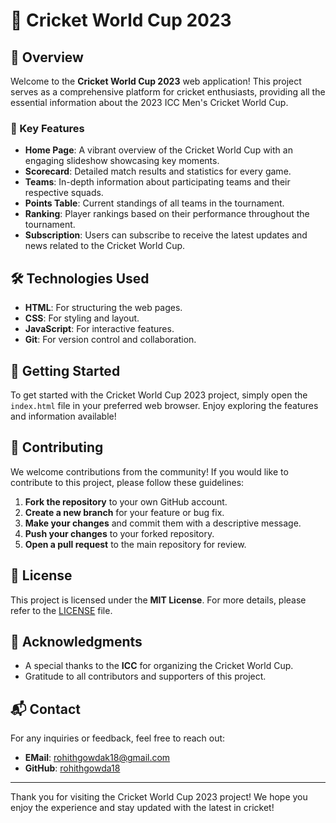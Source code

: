 # 🏏 Cricket World Cup 2023

## 🌟 Overview
Welcome to the **Cricket World Cup 2023** web application! This project serves as a comprehensive platform for cricket enthusiasts, providing all the essential information about the 2023 ICC Men's Cricket World Cup. 

### 📌 Key Features
- **Home Page**: A vibrant overview of the Cricket World Cup with an engaging slideshow showcasing key moments.
- **Scorecard**: Detailed match results and statistics for every game.
- **Teams**: In-depth information about participating teams and their respective squads.
- **Points Table**: Current standings of all teams in the tournament.
- **Ranking**: Player rankings based on their performance throughout the tournament.
- **Subscription**: Users can subscribe to receive the latest updates and news related to the Cricket World Cup.

## 🛠 Technologies Used
- **HTML**: For structuring the web pages.
- **CSS**: For styling and layout.
- **JavaScript**: For interactive features.
- **Git**: For version control and collaboration.

## 🚀 Getting Started
To get started with the Cricket World Cup 2023 project, simply open the `index.html` file in your preferred web browser. Enjoy exploring the features and information available!

## 🤝 Contributing
We welcome contributions from the community! If you would like to contribute to this project, please follow these guidelines:
1. **Fork the repository** to your own GitHub account.
2. **Create a new branch** for your feature or bug fix.
3. **Make your changes** and commit them with a descriptive message.
4. **Push your changes** to your forked repository.
5. **Open a pull request** to the main repository for review.

## 📄 License
This project is licensed under the **MIT License**. For more details, please refer to the [LICENSE](LICENSE) file.

## 🙏 Acknowledgments
- A special thanks to the **ICC** for organizing the Cricket World Cup.
- Gratitude to all contributors and supporters of this project.

## 📬 Contact
For any inquiries or feedback, feel free to reach out:
- **EMail**: [rohithgowdak18@gmail.com](mailto:rohithgowdak18@gmail.com)
- **GitHub**: [rohithgowda18](https://github.com/rohithgowda18)

---

Thank you for visiting the Cricket World Cup 2023 project! We hope you enjoy the experience and stay updated with the latest in cricket!
